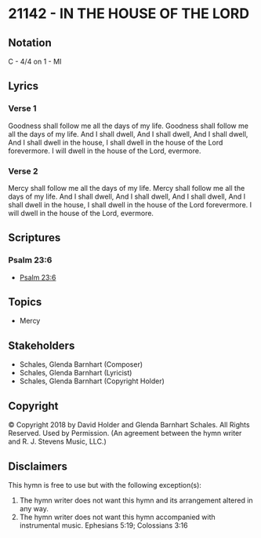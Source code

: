 # 21142 - IN THE HOUSE OF THE LORD

## Notation

C - 4/4 on 1 - MI

## Lyrics

### Verse 1

Goodness shall follow me all the days of my life.  Goodness shall follow me all the days of my life. And I shall dwell, And I shall dwell, And I shall dwell, And I shall dwell in the house, I shall dwell in the house of the Lord forevermore. I will dwell in the house of the Lord, evermore.

### Verse 2

Mercy shall follow me all the days of my life.  Mercy shall follow me all the days of my life. And I shall dwell, And I shall dwell, And I shall dwell, And I shall dwell in the house, I shall dwell in the house of the Lord forevermore. I will dwell in the house of the Lord, evermore.


## Scriptures

### Psalm 23:6

- [Psalm 23:6](https://www.biblegateway.com/passage/?search=Psalm%2023%3A6)


## Topics

- Mercy

## Stakeholders

- Schales, Glenda Barnhart (Composer)
- Schales, Glenda Barnhart (Lyricist)
- Schales, Glenda Barnhart (Copyright Holder)

## Copyright

© Copyright 2018 by David Holder and Glenda Barnhart Schales. All Rights Reserved. Used by Permission.
(An agreement between the hymn writer and R. J. Stevens Music, LLC.)

## Disclaimers

This hymn is free to use but with the following exception(s):
1. The hymn writer does not want this hymn and its arrangement altered in any way.
2. The hymn writer does not want this hymn accompanied with instrumental music.
Ephesians 5:19; Colossians 3:16


